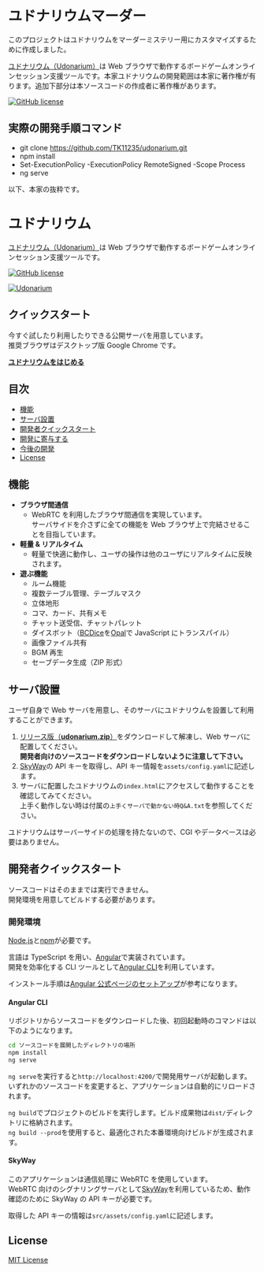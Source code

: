 # ユドナリウムマーダー

このプロジェクトはユドナリウムをマーダーミステリー用にカスタマイズするために作成しました。

[ユドナリウム（Udonarium）][1]は Web ブラウザで動作するボードゲームオンラインセッション支援ツールです。本家ユドナリウムの開発範囲は本家に著作権が有ります。追加下部分は本ソースコードの作成者に著作権があります。

[![GitHub license](https://img.shields.io/badge/license-MIT-blue.svg)](https://github.com/TK11235/udonarium/blob/master/LICENSE)

## 実際の開発手順コマンド

- git clone https://github.com/TK11235/udonarium.git
- npm install
- Set-ExecutionPolicy -ExecutionPolicy RemoteSigned -Scope Process
- ng serve

以下、本家の抜粋です。

# ユドナリウム

[ユドナリウム（Udonarium）][1]は Web ブラウザで動作するボードゲームオンラインセッション支援ツールです。

[![GitHub license](https://img.shields.io/badge/license-MIT-blue.svg)](https://github.com/TK11235/udonarium/blob/master/LICENSE)

[![Udonarium](docs/images/ss.jpg "スクリーンショット")][1]

## クイックスタート

今すぐ試したり利用したりできる公開サーバを用意しています。  
推奨ブラウザはデスクトップ版 Google Chrome です。

[**ユドナリウムをはじめる**][1]

## 目次

- [機能](#機能)
- [サーバ設置](#サーバ設置)
- [開発者クイックスタート](#開発者クイックスタート)
- [開発に寄与する](#開発に寄与する)
- [今後の開発](#今後の開発)
- [License](#license)

## 機能

- **ブラウザ間通信**
  - WebRTC を利用したブラウザ間通信を実現しています。  
    サーバサイドを介さずに全ての機能を Web ブラウザ上で完結させることを目指しています。
- **軽量 & リアルタイム**
  - 軽量で快適に動作し、ユーザの操作は他のユーザにリアルタイムに反映されます。
- **遊ぶ機能**
  - ルーム機能
  - 複数テーブル管理、テーブルマスク
  - 立体地形
  - コマ、カード、共有メモ
  - チャット送受信、チャットパレット
  - ダイスボット（[BCDice](https://github.com/bcdice/BCDice)を[Opal](http://opalrb.com/)で JavaScript にトランスパイル）
  - 画像ファイル共有
  - BGM 再生
  - セーブデータ生成（ZIP 形式）

## サーバ設置

ユーザ自身で Web サーバを用意し、そのサーバにユドナリウムを設置して利用することができます。

1. [リリース版（**udonarium.zip**）](../../releases/latest)をダウンロードして解凍し、Web サーバに配置してください。  
   **開発者向けのソースコードをダウンロードしないように注意して下さい。**
1. [SkyWay](https://webrtc.ecl.ntt.com/)の API キーを取得し、API キー情報を`assets/config.yaml`に記述します。
1. サーバに配置したユドナリウムの`index.html`にアクセスして動作することを確認してみてください。  
   上手く動作しない時は付属の`上手くサーバで動かない時Q&A.txt`を参照してください。

ユドナリウムはサーバーサイドの処理を持たないので、CGI やデータベースは必要はありません。

## 開発者クイックスタート

ソースコードはそのままでは実行できません。  
開発環境を用意してビルドする必要があります。

### 開発環境

[Node.js](https://nodejs.org/)と[npm](https://www.npmjs.com/)が必要です。

言語は TypeScript を用い、[Angular](https://angular.io/)で実装されています。  
開発を効率化する CLI ツールとして[Angular CLI](https://github.com/angular/angular-cli)を利用しています。

インストール手順は[Angular 公式ページのセットアップ](https://angular.jp/guide/setup-local)が参考になります。

#### Angular CLI

リポジトリからソースコードをダウンロードした後、初回起動時のコマンドは以下のようになります。

```bash
cd ソースコードを展開したディレクトリの場所
npm install
ng serve
```

`ng serve`を実行すると`http://localhost:4200/`で開発用サーバが起動します。  
いずれかのソースコードを変更すると、アプリケーションは自動的にリロードされます。

`ng build`でプロジェクトのビルドを実行します。ビルド成果物は`dist/`ディレクトリに格納されます。  
`ng build --prod`を使用すると、最適化された本番環境向けビルドが生成されます。

#### SkyWay

このアプリケーションは通信処理に WebRTC を使用しています。  
WebRTC 向けのシグナリングサーバとして[SkyWay](https://webrtc.ecl.ntt.com/)を利用しているため、動作確認のために SkyWay の API キーが必要です。

取得した API キーの情報は`src/assets/config.yaml`に記述します。

## License

[MIT License](https://github.com/TK11235/udonarium/blob/master/LICENSE)

[1]: https://udonarium.app/
